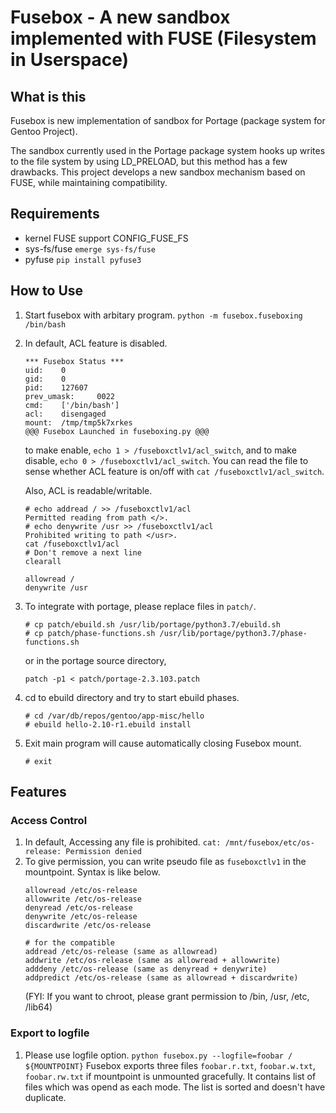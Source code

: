 # Fusebox - A new sandbox implemented with FUSE (Filesystem in Userspace)

## What is this

Fusebox is new implementation of sandbox for Portage (package system for Gentoo Project).

The sandbox currently used in the Portage package system hooks up writes to the file system by using LD_PRELOAD, but this method has a few drawbacks.  This project develops a new sandbox mechanism based on FUSE, while maintaining compatibility.

## Requirements
- kernel FUSE support CONFIG_FUSE_FS
- sys-fs/fuse `emerge sys-fs/fuse`
- pyfuse `pip install pyfuse3`

## How to Use

1. Start fusebox with arbitary program.
`python -m fusebox.fuseboxing /bin/bash`

1. In default, ACL feature is disabled.
    ```
    *** Fusebox Status ***
    uid:    0
    gid:    0
    pid:    127607
    prev_umask:     0022
    cmd:    ['/bin/bash']
    acl:    disengaged
    mount:  /tmp/tmp5k7xrkes
    @@@ Fusebox Launched in fuseboxing.py @@@
    ```

   to make enable, `echo 1 > /fuseboxctlv1/acl_switch`, and
   to make disable, `echo 0 > /fuseboxctlv1/acl_switch`.
   You can read the file to sense whether ACL feature is on/off with `cat /fuseboxctlv1/acl_switch`.

   Also, ACL is readable/writable.
   ```
   # echo addread / >> /fuseboxctlv1/acl
   Permitted reading from path </>.
   # echo denywrite /usr >> /fuseboxctlv1/acl
   Prohibited writing to path </usr>.
   cat /fuseboxctlv1/acl
   # Don't remove a next line
   clearall
   
   allowread /
   denywrite /usr
   ```

1. To integrate with portage, please replace files in `patch/`.
   ```
   # cp patch/ebuild.sh /usr/lib/portage/python3.7/ebuild.sh
   # cp patch/phase-functions.sh /usr/lib/portage/python3.7/phase-functions.sh
   ```
   or in the portage source directory,
   ```
   patch -p1 < patch/portage-2.3.103.patch
   ```

1. cd to ebuild directory and try to start ebuild phases.
   ```
   # cd /var/db/repos/gentoo/app-misc/hello
   # ebuild hello-2.10-r1.ebuild install
   ```

1. Exit main program will cause automatically closing Fusebox mount.
   ```
   # exit
   ```

## Features
### Access Control
1. In default, Accessing any file is prohibited.
```cat: /mnt/fusebox/etc/os-release: Permission denied```
1. To give permission, you can write pseudo file as `fuseboxctlv1` in the mountpoint.
   Syntax is like below.
   ```
   allowread /etc/os-release
   allowwrite /etc/os-release
   denyread /etc/os-release
   denywrite /etc/os-release
   discardwrite /etc/os-release
   
   # for the compatible
   addread /etc/os-release (same as allowread)
   addwrite /etc/os-release (same as allowread + allowwrite)
   adddeny /etc/os-release (same as denyread + denywrite)
   addpredict /etc/os-release (same as allowread + discardwrite)
   ```
   (FYI: If you want to chroot, please grant permission to /bin, /usr, /etc, /lib64)

### Export to logfile
1. Please use logfile option.
`python fusebox.py --logfile=foobar / ${MOUNTPOINT}`
Fusebox exports three files `foobar.r.txt`, `foobar.w.txt`, `foobar.rw.txt` if mountpoint is unmounted gracefully.
It contains list of files which was opend as each mode.
The list is sorted and doesn't have duplicate.
